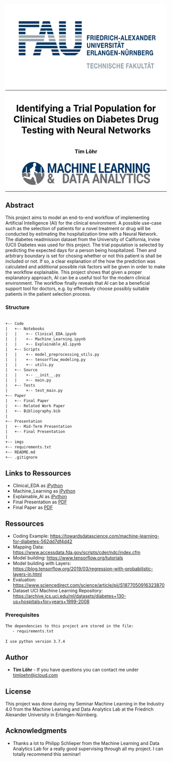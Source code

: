 <div style="background-color:white">
  <div align="center">
    <img src="./imgs/techfak_logo.jpg" width="700" height="250">
    <hr>
    <h1 style="color:black">Identifying a Trial Population for Clinical Studies on Diabetes Drug Testing with Neural Networks<h1>
    <h3 style="color:black">Tim Löhr<h3>
    <img src="./imgs/madi_logo.png" width="400">
  </div>
  <hr>
</div>

## Abstract
This project aims to model an end-to-end workflow of implementing Artificial Intelligence (AI) for the clinical environment. A possible use-case such as the selection of patients for a novel treatment or drug will be conducted by estimating the hospitalization time with a Neural Network.
The diabetes readmission dataset from the University of California, Irvine (UCI) Diabetes was used for this project. The trial population is selected by predicting the expected days for a person being hospitalized. Then and arbitrary boundary is set for chosing whether or not this patient is shall be included or not. If so, a clear explanation of the how the prediction was calculated and additional possible risk factors will be given in order to make the workflow explainable. This project shows that given a proper explanatory approach, AI can be a useful tool for the modern clinical environment. The workflow finally reveals that AI can be a beneficial support tool for doctors, e.g. by effectively choose possibly suitable patients in the patient selection process.


### Structure

```

+-- Code
|   +-- Notebooks                        
|   |    +-- Clinical_EDA.ipynb
|   |    +-- Machine_Learning.ipynb
|   |    +-- Explainable_AI.ipynb
|   +-- Scripts                        
|   |    +-- model_preprocessing_utils.py
|   |    +-- tensorflow_modeling.py
|   |    +-- utils.py
|   +-- Source                      
|   |    +-- __init__.py
|   |    +-- main.py
|   +-- Tests             
|        +-- test_main.py    
+-- Paper
|   +-- Final Paper
|   +-- Related Work Paper
|   +-- Bibliography.bib
|
+-- Presentation
|   +-- Mid-Term Presentation
|   +-- Final Presentation
|   
+-- imgs                    
+-- requirements.txt                    
+-- README.md
+-- .gitignore              

```
## Links to Ressources

- Clinical_EDA as [iPython](https://github.com/Mavengence/Machine_Learning_in_the_Industry_4.0_Seminar_SS2020.FAU/blob/master/Code/Notebooks/Clinical_EDA.ipynb)
- Machine_Learning as [iPython](https://github.com/Mavengence/Machine_Learning_in_the_Industry_4.0_Seminar_SS2020.FAU/blob/master/Code/Notebooks/Machine_Learning.ipynb)
- Explainable_AI as [iPython](https://github.com/Mavengence/Machine_Learning_in_the_Industry_4.0_Seminar_SS2020.FAU/blob/master/Code/Notebooks/Explainable_AI.ipynb)
- Final Presentation as [PDF](https://github.com/Mavengence/Machine_Learning_in_the_Industry_4.0_Seminar_SS2020.FAU/blob/master/Presentation/L%C3%B6hr_Tim_MADI40SS20_final_presentation.pdf)
- Final Paper as [PDF](https://github.com/Mavengence/Machine_Learning_in_the_Industry_4.0_Seminar_SS2020.FAU/blob/master/Paper/L%C3%B6hr_Tim_MADI40SS20_paper.pdf)

## Ressources

- Coding Example: https://towardsdatascience.com/machine-learning-for-diabetes-562dd7df4d42
- Mapping Data: https://www.accessdata.fda.gov/scripts/cder/ndc/index.cfm
- Model building: https://www.tensorflow.org/tutorials
- Model building with Layers: https://blog.tensorflow.org/2019/03/regression-with-probabilistic-layers-in.html
- Evaluation: https://www.sciencedirect.com/science/article/pii/S1877050916323870
- Dataset UCI Machine Learning Repository: https://archive.ics.uci.edu/ml/datasets/diabetes+130-us+hospitals+for+years+1999-2008

### Prerequisites

```
The dependencies to this project are stored in the file:
   - requirements.txt

I use python version 3.7.4
```

## Author

* **Tim Löhr** - If you have questions you can contact me under timloehr@icloud.com

## License

This project was done during my Seminar Machine Learning in the Industry 4.0 from the Machine Learning and Data Analytics Lab at the Friedrich Alexander University in Erlangen-Nürnberg.

## Acknowledgments

* Thanks a lot to Philipp Schlieper from the Machine Learning and Data Analytics Lab for a really good supervising through all my project. I can totally recommend this seminar!
